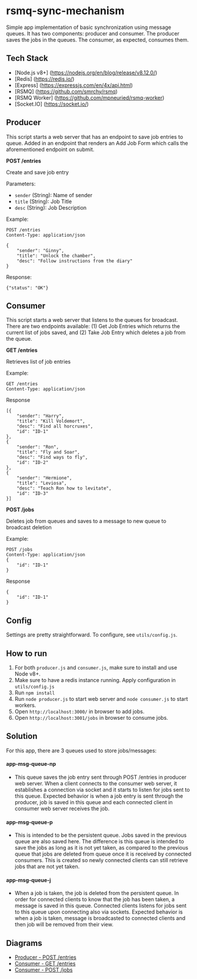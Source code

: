 # rsmq-sync-mechanism

Simple app implementation of basic synchronization using message queues. It has two components: producer and consumer.
The producer saves the jobs in the queues. The consumer, as expected, consumes them.

## Tech Stack
- [Node.js v8+] (https://nodejs.org/en/blog/release/v8.12.0/)
- [Redis] (https://redis.io/)
- [Express] (https://expressjs.com/en/4x/api.html)
- [RSMQ] (https://github.com/smrchy/rsmq) 
- [RSMQ Worker] (https://github.com/mpneuried/rsmq-worker)
- [Socket.IO] (https://socket.io/)

## Producer

This script starts a web server that has an endpoint to save job entries to queue.
Added in an endpoint that renders an Add Job Form which calls the aforementioned endpoint on submit.

**POST /entries**

Create and save job entry

Parameters:

* `sender` (String): Name of sender
* `title` (String): Job Title
* `desc` (String): Job Description

Example:
```
POST /entries
Content-Type: application/json

{
	"sender": "Ginny",
	"title": "Unlock the chamber",
	"desc": "Follow instructions from the diary"
}
```
Response:
```
{"status": "OK"}
```

## Consumer

This script starts a web server that listens to the queues for broadcast. 
There are two endpoints available: (1) Get Job Entries which returns the current list of jobs saved, 
and (2) Take Job Entry which deletes a job from the queue.

**GET /entries**

Retrieves list of job entries

Example:
```
GET /entries
Content-Type: application/json
```
Response
```
[{
	"sender": "Harry",
	"title": "Kill Voldemort",
	"desc": "Find all horcruxes",
	"id": "ID-1"
},
{
	"sender": "Ron",
	"title": "Fly and Soar",
	"desc": "Find ways to fly",
	"id": "ID-2"
},
{
	"sender": "Hermione",
	"title": "Leviosa",
	"desc": "Teach Ron how to levitate",
	"id": "ID-3"
}]
```

**POST /jobs**

Deletes job from queues and saves to a message to new queue to broadcast deletion

Example:
```
POST /jobs
Content-Type: application/json
{
	"id": "ID-1" 
}
```
Response
```
{
	"id": "ID-1"
}
```

## Config

Settings are pretty straightforward. To configure, see `utils/config.js`.

## How to run

1. For both `producer.js` and `consumer.js`, make sure to install and use Node v8+.
2. Make sure to have a redis instance running. Apply configuration in `utils/config.js`
3. Run `npm install`
4. Run `node producer.js` to start web server and `node consumer.js` to start workers.
5. Open `http://localhost:3000/` in browser to add jobs.
6. Open `http://localhost:3001/jobs` in browser to consume jobs.

## Solution

For this app, there are 3 queues used to store jobs/messages:

#### app-msg-queue-np
- This queue saves the job entry sent through POST /entries in producer web server. When a client connects to the consumer web server,
it establishes a connection via socket and it starts to listen for jobs sent to this queue. Expected behavior is when a job entry is sent through
the producer, job is saved in this queue and each connected client in consumer web server receives the job.

#### app-msg-queue-p
- This is intended to be the persistent queue. Jobs saved in the previous queue are also saved here. The difference is this queue is intended
to save the jobs as long as it is not yet taken, as compared to the previous queue that jobs are deleted from queue once it is received by connected
consumers. This is created so newly connected clients can still retrieve jobs that are not yet taken.

#### app-msg-queue-j
- When a job is taken, the job is deleted from the persistent queue. In order for connected clients to know that the job has been taken, a message
is saved in this queue. Connected clients listens for jobs sent to this queue upon connecting also via sockets. Expected behavior is when a job is taken, 
message is broadcasted to connected clients and then job will be removed from their view.

## Diagrams

* [Producer - POST /entries](docs/AddJob.png)
* [Consumer - GET /entries](docs/GetJobs.png)
* [Consumer - POST /jobs](docs/TakeJob.png)





